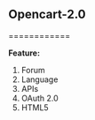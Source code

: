 <h2>Opencart-2.0</h2>
============



<strong>Feature:</strong>
1. Forum <br />
2. Language <br />
3. APIs <br />
4. OAuth 2.0 <br />
5. HTML5 <br />
